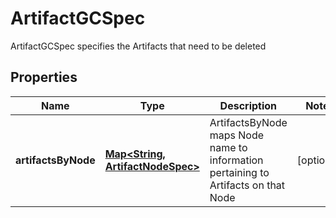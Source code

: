 

# ArtifactGCSpec

ArtifactGCSpec specifies the Artifacts that need to be deleted
## Properties

Name | Type | Description | Notes
------------ | ------------- | ------------- | -------------
**artifactsByNode** | [**Map&lt;String, ArtifactNodeSpec&gt;**](ArtifactNodeSpec.md) | ArtifactsByNode maps Node name to information pertaining to Artifacts on that Node |  [optional]



